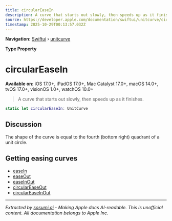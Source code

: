 ```yaml
---
title: circularEaseIn
description: A curve that starts out slowly, then speeds up as it finishes.
source: https://developer.apple.com/documentation/swiftui/unitcurve/circulareasein
timestamp: 2025-10-29T00:13:57.032Z
---
```


**Navigation:** [Swiftui](/documentation/swiftui) › [unitcurve](/documentation/swiftui/unitcurve)

**Type Property**

# circularEaseIn

**Available on:** iOS 17.0+, iPadOS 17.0+, Mac Catalyst 17.0+, macOS 14.0+, tvOS 17.0+, visionOS 1.0+, watchOS 10.0+

> A curve that starts out slowly, then speeds up as it finishes.

```swift
static let circularEaseIn: UnitCurve
```

## Discussion

The shape of the curve is equal to the fourth (bottom right) quadrant of a unit circle.

## Getting easing curves

- [easeIn](/documentation/swiftui/unitcurve/easein)
- [easeOut](/documentation/swiftui/unitcurve/easeout)
- [easeInOut](/documentation/swiftui/unitcurve/easeinout)
- [circularEaseOut](/documentation/swiftui/unitcurve/circulareaseout)
- [circularEaseInOut](/documentation/swiftui/unitcurve/circulareaseinout)

---

*Extracted by [sosumi.ai](https://sosumi.ai) - Making Apple docs AI-readable.*
*This is unofficial content. All documentation belongs to Apple Inc.*
